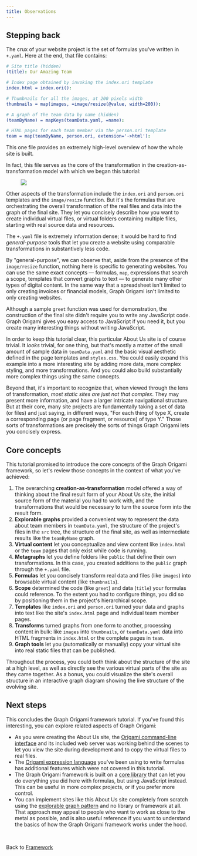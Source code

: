 ```yaml
---
title: Observations
---
```


## Stepping back

The crux of your website project is the set of formulas you've written in `+.yaml`. Here at the end, that file contains:

```yaml
# Site title (hidden)
(title): Our Amazing Team

# Index page obtained by invoking the index.ori template
index.html = index.ori():

# Thumbnails for all the images, at 200 pixels width
thumbnails = map(images, =image/resize(@value, width=200)):

# A graph of the team data by name (hidden)
(teamByName) = mapKeys(teamData.yaml, =name):

# HTML pages for each team member via the person.ori template
team = map(teamByName, person.ori, extension='->html'):
```

This one file provides an extremely high-level overview of how the whole site is built.

In fact, this file serves as the core of the transformation in the creation-as-transformation model with which we began this tutorial:

<figure>
  <img src="/assets/illustrations/transformation.svg">
</figure>

Other aspects of the transformation include the `index.ori` and `person.ori` templates and the `image/resize` function. But it's the formulas that are orchestrating the overall transformation of the real files and data into the graph of the final site. They let you concisely describe how you want to create individual virtual files, or virtual folders containing multiple files, starting with real source data and resources.

The `+.yaml` file is extremely information dense; it would be hard to find _general-purpose_ tools that let you create a website using comparable transformations in substantively less code.

By "general-purpose", we can observe that, aside from the presence of the `image/resize` function, nothing here is specific to generating websites. You can use the same exact concepts — formulas, `map`, expressions that search a scope, templates that convert graphs to text — to generate many other types of digital content. In the same way that a spreadsheet isn't limited to only creating invoices or financial models, Graph Origami isn't limited to only creating websites.

Although a sample `greet` function was used for demonstration, the construction of the final site didn't require you to write any JavaScript code. Graph Origami gives you easy access to JavaScript if you need it, but you create many interesting things without writing JavaScript.

In order to keep this tutorial clear, this particular About Us site is of course trivial. It _looks_ trivial, for one thing, but that's mostly a matter of the small amount of sample data in `teamData.yaml` and the basic visual aesthetic defined in the page templates and `styles.css`. You could easily expand this example into a more interesting site by adding more data, more complex styling, and more transformations. And you could also build substantially more complex things using the same concepts.

Beyond that, it's important to recognize that, when viewed through the lens of transformation, _most static sites are just not that complex_. They may present more information, and have a larger intricate navigational structure. But at their core, many site projects are fundamentally taking a set of data (or files) and just saying, in different ways, "For each thing of type X, create a corresponding page (or page fragment, or resource) of type Y." Those sorts of transformations are precisely the sorts of things Graph Origami lets you concisely express.

## Core concepts

This tutorial promised to introduce the core concepts of the Graph Origami framework, so let's review those concepts in the context of what you've achieved:

1. The overarching **creation-as-transformation** model offered a way of thinking about the final result form of your About Us site, the initial source form of the material you had to work with, and the transformations that would be necessary to turn the source form into the result form.
1. **Explorable graphs** provided a convenient way to represent the data about team members in `teamData.yaml`, the structure of the project's files in the `src` tree, the structure of the final site, as well as intermediate results like the `teamByName` graph.
1. **Virtual content** let you conceptualize and view content like `index.html` or the `team` pages that only exist while code is running.
1. **Metagraphs** let you define folders like `public` that define their own transformations. In this case, you created additions to the `public` graph through the `+.yaml` file.
1. **Formulas** let you concisely transform real data and files (like `images`) into browsable virtual content (like `thumbnails`).
1. **Scope** determined the code (like `greet`) and data (`title`) your formulas could reference. To the extent you had to configure things, you did so by positioning them in the project's hierarchical scope.
1. **Templates** like `index.ori` and `person.ori` turned your data and graphs into text like the site's `index.html` page and individual team member pages.
1. **Transforms** turned graphs from one form to another, processing content in bulk: like `images` into `thumbnails`, or `teamData.yaml` data into HTML fragments in `index.html` or the complete pages in `team`.
1. **Graph tools** let you (automatically or manually) copy your virtual site into real static files that can be published.

Throughout the process, you could both think about the structure of the site at a high level, as well as directly see the various virtual parts of the site as they came together. As a bonus, you could visualize the site's overall structure in an interactive graph diagram showing the live structure of the evolving site.

## Next steps

This concludes the Graph Origami framework tutorial. If you've found this interesting, you can explore related aspects of Graph Origami:

- As you were creating the About Us site, the [Origami command-line interface](/cli) and its included web server was working behind the scenes to let you view the site during development and to copy the virtual files to real files.
- The [Origami expression language](/language) you've been using to write formulas has additional features which were not covered in this tutorial.
- The Graph Origami framework is built on a [core library](/core) that can let you do everything you did here with formulas, but using JavaScript instead. This can be useful in more complex projects, or if you prefer more control.
- You can implement sites like this About Us site completely from scratch using the [explorable graph pattern](/pattern) and no library or framework at all. That approach may appeal to people who want to work as close to the metal as possible, and is also useful reference if you want to understand the basics of how the Graph Origami framework works under the hood.

&nbsp;

Back to [Framework](/framework/)
